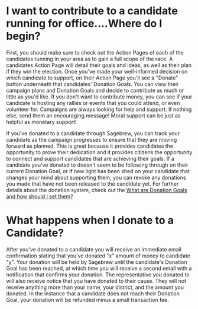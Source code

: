 # I want to contribute to a candidate running for office....Where do I begin? #
First, you should make sure to check out the Action Pages of each of the 
candidates running in your area as to gain a full scope of the race. A 
candidates Action Page will detail their goals and ideas, as well as their plan 
if they win the election. Once you've made your well-informed decision on which
candidate to support, on their Action Page you'll see a "Donate" button 
underneath that candidates' Donation Goals. You can view their campaign 
plans and Donation Goals and decide to contribute as much or little as you'd 
like. If you don't want to contribute money, you can see if your candidate is 
hosting any rallies or events that you could attend, or even volunteer for. 
Campaigns are always looking for help and support. If nothing else, send them 
an encouraging message! Moral support can be just as helpful as monetary 
support! 

If you've donated to a candidate through Sagebrew, you can track your candidate 
as the campaign progresses to ensure that they are moving forward as planned. 
This is great because it provides candidates the opportunity to prove their 
dedication and it provides citizens the opportunity to connect and support 
candidates that are achieving their goals. If a candidate you've donated to 
doesn't seem to be following through on their current Donation Goal, or if 
new light has been shed on your candidate that changes your mind about 
supporting them, you can revoke any donations you made that have not been 
released to the candidate yet. For further details about the donation system, 
check out the [What are Donation Goals and how should I set them?][1]

# What happens when I donate to a Candidate? #
After you've donated to a candidate you will receive an immediate email 
confirmation stating that you've donated "x" amount of money to candidate "y". 
Your donation will be held by Sagebrew until the candidate's Donation Goal has 
been reached, at which time you will receive a second email with a notification
that confirms your donation. The representative you donated to will also receive 
notice that you have donated to their cause. They will not receive anything 
more than your name, your district, and the amount you donated.  In the instance 
that a candidate does not reach their Donation Goal, your donation will be 
refunded minus a small transaction fee.


[1]: #TODO
